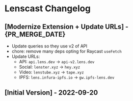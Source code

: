 # Lenscast Changelog

## [Modernize Extension + Update URLs] - {PR_MERGE_DATE}

- Update queries so they use v2 of API
- chore: remove many deps opting for Raycast `useFetch`
- Update URLs:
    - API: `api.lens.dev` -> `api-v2.lens.dev`
    - Social: `lenster.xyz` -> `hey.xyz`
    - Video: `lenstube.xyz` -> `tape.xyz`
    - IPFS: `lens.infura-ipfs.io` -> `gw.ipfs-lens.dev`

## [Initial Version] - 2022-09-20